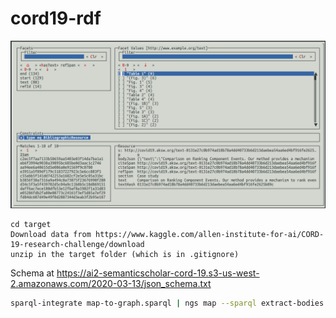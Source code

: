 # cord19-rdf

![alt text](screenshot.png "Logo Title Text 1")

```
cd target
Download data from https://www.kaggle.com/allen-institute-for-ai/CORD-19-research-challenge/download
unzip in the target folder (which is in .gitignore)
```

Schema at https://ai2-semanticscholar-cord-19.s3-us-west-2.amazonaws.com/2020-03-13/json_schema.txt


```bash
sparql-integrate map-to-graph.sparql | ngs map --sparql extract-bodies.sparql > cord19.trig
```

